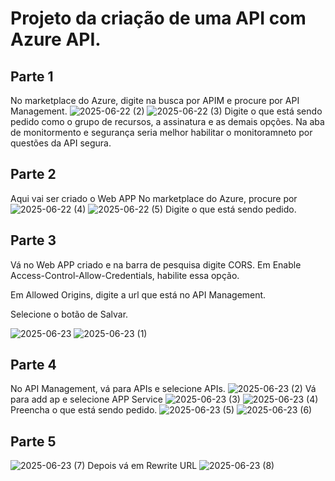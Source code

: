 # Projeto da criação de uma API com Azure API.
## Parte 1
No marketplace do Azure, digite na busca por APIM e procure por API Management.
![2025-06-22 (2)](https://github.com/user-attachments/assets/b2550eb6-a5df-4aa1-9933-b78463ac242a)
![2025-06-22 (3)](https://github.com/user-attachments/assets/f1b593c6-f0d6-4c87-9e13-7a8a7d9ea412)
Digite o que está sendo pedido como o grupo de recursos, a assinatura e as demais opções.
Na aba de monitormento e segurança seria melhor habilitar o monitoramneto por questões da API segura. 

## Parte 2
Aqui vai ser criado o Web APP
No marketplace do Azure, procure por 
![2025-06-22 (4)](https://github.com/user-attachments/assets/7eaad13a-42e0-4e49-8749-2750c33e53f6)
![2025-06-22 (5)](https://github.com/user-attachments/assets/14fd53f4-5773-4a5f-b0a3-a2c6170762ec)
Digite o que está sendo pedido.

## Parte 3
Vá no Web APP criado e na barra de pesquisa digite CORS.
Em Enable Access-Control-Allow-Credentials, habilite essa opção.

Em Allowed Origins, digite a url que está no API Management.

Selecione o botão de Salvar.

![2025-06-23](https://github.com/user-attachments/assets/609a2efa-020d-47ab-b1ec-dbfbc797d955)
![2025-06-23 (1)](https://github.com/user-attachments/assets/8c0904e1-0b5b-444d-838b-35d4451d4b94)

## Parte 4
No API Management, vá para APIs e selecione APIs.
![2025-06-23 (2)](https://github.com/user-attachments/assets/54b00390-20d2-4a18-9f6b-e629bd1e2778)
Vá para add ap e selecione APP Service
![2025-06-23 (3)](https://github.com/user-attachments/assets/6eedb0c1-cfc7-469e-9eda-0d8116b9c52f)
![2025-06-23 (4)](https://github.com/user-attachments/assets/76799abb-60db-4978-b10a-32311ad5adfb)
Preencha o que está sendo pedido.
![2025-06-23 (5)](https://github.com/user-attachments/assets/733cbe4b-8995-44ca-90d2-457ea062c373)
![2025-06-23 (6)](https://github.com/user-attachments/assets/e7b2eb6c-42d3-4911-a7f5-72b0912d5ba0)

## Parte 5
![2025-06-23 (7)](https://github.com/user-attachments/assets/911d8159-f6ab-4518-898b-e93d355ec987)
Depois vá em Rewrite URL
![2025-06-23 (8)](https://github.com/user-attachments/assets/bf927afe-ec99-4b97-8476-84df6e2bc57c)





